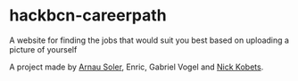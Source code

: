 # hackbcn-careerpath
A website for finding the jobs that would suit you best based on uploading a picture of yourself

A project made by [Arnau Soler]([url](https://www.linkedin.com/search/results/all/?heroEntityKey=urn%3Ali%3Afsd_profile%3AACoAACi9dTwBxzq21V5BaxnfEIK692QoilXThaY&keywords=Arnau%20Soler%20Recasens&origin=ENTITY_SEARCH_HOME_HISTORY&sid=%40OE)), Enric, Gabriel Vogel and [Nick Kobets]([url](https://www.linkedin.com/in/nick-kobets/)).
